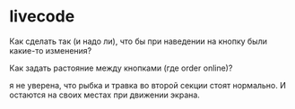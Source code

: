 # livecode

Как сделать так (и надо ли), что бы при наведении на кнопку были какие-то изменения?

Как задать растояние между кнопками (где order online)?

я не уверена, что рыбка и травка во второй секции стоят нормально. И остаются на своих местах при движении экрана.
